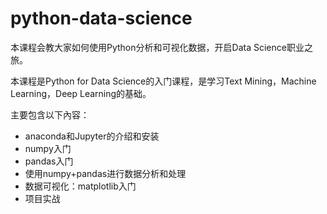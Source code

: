# python-data-science

本课程会教大家如何使用Python分析和可视化数据，开启Data Science职业之旅。

本课程是Python for Data Science的入门课程，是学习Text Mining，Machine Learning，Deep Learning的基础。

主要包含以下內容：

- anaconda和Jupyter的介绍和安装
- numpy入门
- pandas入门
- 使用numpy+pandas进行数据分析和处理
- 数据可视化：matplotlib入门
- 项目实战